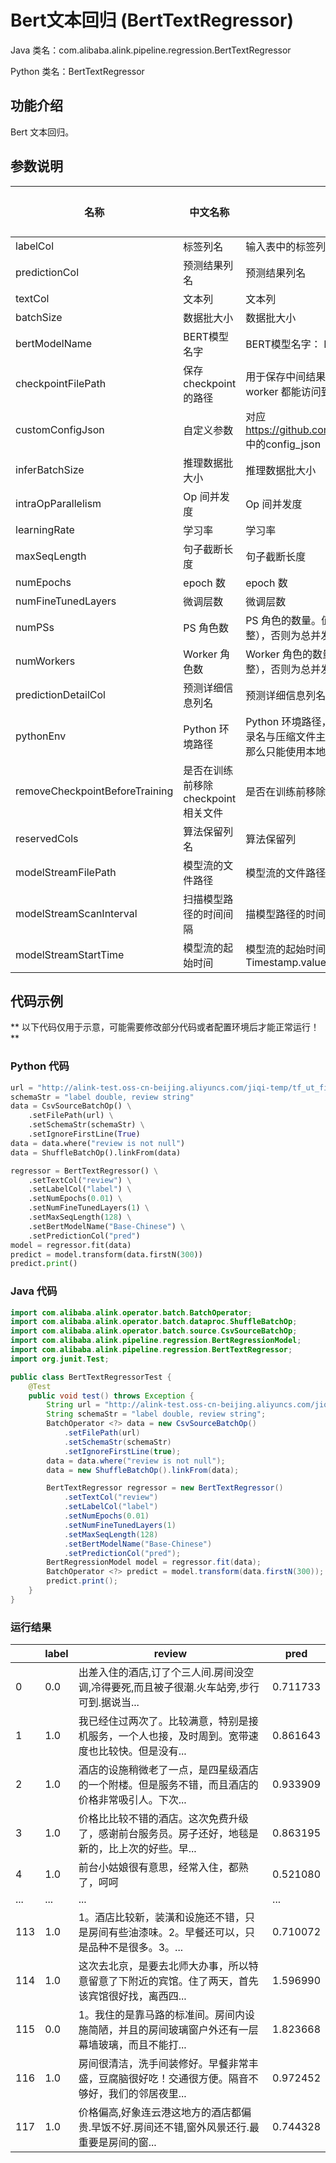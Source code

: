 # Bert文本回归 (BertTextRegressor)
Java 类名：com.alibaba.alink.pipeline.regression.BertTextRegressor

Python 类名：BertTextRegressor


## 功能介绍

Bert 文本回归。

## 参数说明

| 名称 | 中文名称 | 描述 | 类型 | 是否必须？ | 默认值 |
| --- | --- | --- | --- | --- | --- |
| labelCol | 标签列名 | 输入表中的标签列名 | String | ✓ |  |
| predictionCol | 预测结果列名 | 预测结果列名 | String | ✓ |  |
| textCol | 文本列 | 文本列 | String | ✓ |  |
| batchSize | 数据批大小 | 数据批大小 | Integer |  | 32 |
| bertModelName | BERT模型名字 | BERT模型名字： Base-Chinese,Base-Multilingual-Cased,Base-Uncased,Base-Cased | String |  | "Base-Chinese" |
| checkpointFilePath | 保存 checkpoint 的路径 | 用于保存中间结果的路径，将作为 TensorFlow 中 `Estimator` 的 `model_dir` 传入，需要为所有 worker 都能访问到的目录 | String |  | null |
| customConfigJson | 自定义参数 | 对应 https://github.com/alibaba/EasyTransfer/blob/master/easytransfer/app_zoo/app_config.py 中的config_json | String |  |  |
| inferBatchSize | 推理数据批大小 | 推理数据批大小 | Integer |  | 256 |
| intraOpParallelism | Op 间并发度 | Op 间并发度 | Integer |  | 4 |
| learningRate | 学习率 | 学习率 | Double |  | 0.001 |
| maxSeqLength | 句子截断长度 | 句子截断长度 | Integer |  | 128 |
| numEpochs | epoch 数 | epoch 数 | Double |  | 0.01 |
| numFineTunedLayers | 微调层数 | 微调层数 | Integer |  | 1 |
| numPSs | PS 角色数 | PS 角色的数量。值未设置时，如果 Worker 角色数也未设置，则为作业总并发度的 1/4（需要取整），否则为总并发度减去 Worker 角色数。 | Integer |  | null |
| numWorkers | Worker 角色数 | Worker 角色的数量。值未设置时，如果 PS 角色数也未设置，则为作业总并发度的 3/4（需要取整），否则为总并发度减去 PS 角色数。 | Integer |  | null |
| predictionDetailCol | 预测详细信息列名 | 预测详细信息列名 | String |  |  |
| pythonEnv | Python 环境路径 | Python 环境路径，一般情况下不需要填写。如果是压缩文件，需要解压后得到一个目录，且目录名与压缩文件主文件名一致，可以使用 http://, https://, oss://, hdfs:// 等路径；如果是目录，那么只能使用本地路径，即 file://。 | String |  | "" |
| removeCheckpointBeforeTraining | 是否在训练前移除 checkpoint 相关文件 | 是否在训练前移除 checkpoint 相关文件用于重新训练，只会删除必要的文件 | Boolean |  | null |
| reservedCols | 算法保留列名 | 算法保留列 | String[] |  | null |
| modelStreamFilePath | 模型流的文件路径 | 模型流的文件路径 | String |  | null |
| modelStreamScanInterval | 扫描模型路径的时间间隔 | 描模型路径的时间间隔，单位秒 | Integer |  | 10 |
| modelStreamStartTime | 模型流的起始时间 | 模型流的起始时间。默认从当前时刻开始读。使用yyyy-mm-dd hh:mm:ss.fffffffff格式，详见Timestamp.valueOf(String s) | String |  | null |

## 代码示例

** 以下代码仅用于示意，可能需要修改部分代码或者配置环境后才能正常运行！**

### Python 代码
```python
url = "http://alink-test.oss-cn-beijing.aliyuncs.com/jiqi-temp/tf_ut_files/ChnSentiCorp_htl_small.csv"
schemaStr = "label double, review string"
data = CsvSourceBatchOp() \
    .setFilePath(url) \
    .setSchemaStr(schemaStr) \
    .setIgnoreFirstLine(True)
data = data.where("review is not null")
data = ShuffleBatchOp().linkFrom(data)

regressor = BertTextRegressor() \
    .setTextCol("review") \
    .setLabelCol("label") \
    .setNumEpochs(0.01) \
    .setNumFineTunedLayers(1) \
    .setMaxSeqLength(128) \
    .setBertModelName("Base-Chinese") \
    .setPredictionCol("pred")
model = regressor.fit(data)
predict = model.transform(data.firstN(300))
predict.print()
```

### Java 代码
```java
import com.alibaba.alink.operator.batch.BatchOperator;
import com.alibaba.alink.operator.batch.dataproc.ShuffleBatchOp;
import com.alibaba.alink.operator.batch.source.CsvSourceBatchOp;
import com.alibaba.alink.pipeline.regression.BertRegressionModel;
import com.alibaba.alink.pipeline.regression.BertTextRegressor;
import org.junit.Test;

public class BertTextRegressorTest {
	@Test
	public void test() throws Exception {
		String url = "http://alink-test.oss-cn-beijing.aliyuncs.com/jiqi-temp/tf_ut_files/ChnSentiCorp_htl_small.csv";
		String schemaStr = "label double, review string";
		BatchOperator <?> data = new CsvSourceBatchOp()
			.setFilePath(url)
			.setSchemaStr(schemaStr)
			.setIgnoreFirstLine(true);
		data = data.where("review is not null");
		data = new ShuffleBatchOp().linkFrom(data);

		BertTextRegressor regressor = new BertTextRegressor()
			.setTextCol("review")
			.setLabelCol("label")
			.setNumEpochs(0.01)
			.setNumFineTunedLayers(1)
			.setMaxSeqLength(128)
			.setBertModelName("Base-Chinese")
			.setPredictionCol("pred");
		BertRegressionModel model = regressor.fit(data);
		BatchOperator <?> predict = model.transform(data.firstN(300));
		predict.print();
	}
}
```

### 运行结果

|      |label|review  |pred      |
|------|-----|--------|----------|
|0     |0.0  |出差入住的酒店,订了个三人间.房间没空调,冷得要死,而且被子很潮.火车站旁,步行可到.据说当...|0.711733  |
|1     |1.0  |我已经住过两次了。比较满意，特别是接机服务，一个人也接，及时周到。宽带速度也比较快。但是没有...|0.861643  |
|2     |1.0  |酒店的设施稍微老了一点，是四星级酒店的一个附楼。但是服务不错，而且酒店的价格非常吸引人。下次...|0.933909  |
|3     |1.0  |价格比比较不错的酒店。这次免费升级了，感谢前台服务员。房子还好，地毯是新的，比上次的好些。早...|0.863195  |
|4     |1.0  |前台小姑娘很有意思，经常入住，都熟了，呵呵|0.521080  |
|...   |...  |...     |...       |
|113   |1.0  |1。酒店比较新，装潢和设施还不错，只是房间有些油漆味。2。早餐还可以，只是品种不是很多。3。...|0.710072  |
|114   |1.0  |这次去北京，是要去北师大办事，所以特意留意了下附近的宾馆。住了两天，首先该宾馆很好找，离西四...|1.596990  |
|115   |0.0  |1。我住的是靠马路的标准间。房间内设施简陋，并且的房间玻璃窗户外还有一层幕墙玻璃，而且不能打...|1.823668  |
|116   |1.0  |房间很清洁，洗手间装修好。早餐非常丰盛，豆腐脑很好吃！交通很方便。隔音不够好，我们的邻居夜里...|0.972452  |
|117   |1.0  |价格偏高,好象连云港这地方的酒店都偏贵.早饭不好.房间还不错,窗外风景还行.最重要是房间的窗...|0.744328  |
